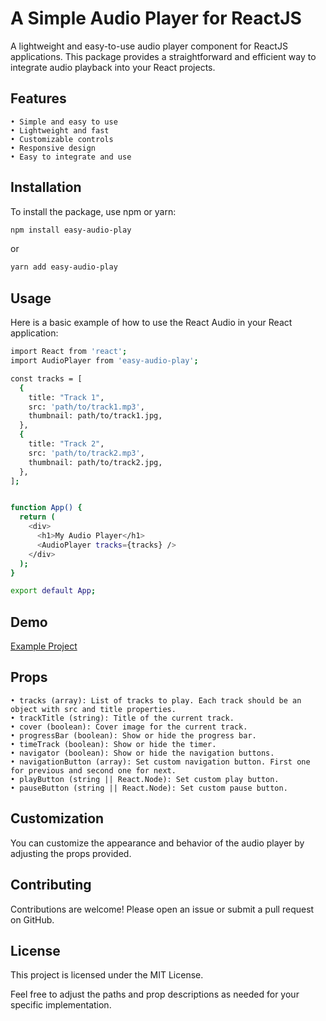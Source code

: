 # A Simple Audio Player for ReactJS

A lightweight and easy-to-use audio player component for ReactJS applications. This package provides a straightforward and efficient way to integrate audio playback into your React projects.

## Features

    • Simple and easy to use
    • Lightweight and fast
    • Customizable controls
    • Responsive design
    • Easy to integrate and use

## Installation

To install the package, use npm or yarn:

```sh
npm install easy-audio-play
```

or

```sh
yarn add easy-audio-play
```

## Usage

Here is a basic example of how to use the React Audio in your React application:

```sh
import React from 'react';
import AudioPlayer from 'easy-audio-play';

const tracks = [
  {
    title: "Track 1",
    src: 'path/to/track1.mp3',
    thumbnail: path/to/track1.jpg,
  },
  {
    title: "Track 2",
    src: 'path/to/track2.mp3',
    thumbnail: path/to/track2.jpg,
  },
];


function App() {
  return (
    <div>
      <h1>My Audio Player</h1>
      <AudioPlayer tracks={tracks} />
    </div>
  );
}

export default App;
```

## Demo

[Example Project](https://audio-player.rojab.me/)

## Props

    • tracks (array): List of tracks to play. Each track should be an object with src and title properties.
    • trackTitle (string): Title of the current track.
    • cover (boolean): Cover image for the current track.
    • progressBar (boolean): Show or hide the progress bar.
    • timeTrack (boolean): Show or hide the timer.
    • navigator (boolean): Show or hide the navigation buttons.
    • navigationButton (array): Set custom navigation button. First one for previous and second one for next.
    • playButton (string || React.Node): Set custom play button.
    • pauseButton (string || React.Node): Set custom pause button.

## Customization

You can customize the appearance and behavior of the audio player by adjusting the props provided.

## Contributing

Contributions are welcome! Please open an issue or submit a pull request on GitHub.

## License

This project is licensed under the MIT License.

Feel free to adjust the paths and prop descriptions as needed for your specific implementation.
